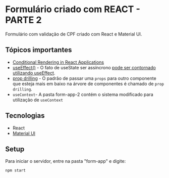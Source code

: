 # Formulário criado com REACT - PARTE 2

Formulário com validação de CPF criado com React e Material UI.

## Tópicos importantes
* [Conditional Rendering in React Applications](https://reactjs.org/docs/conditional-rendering.html)
* [useEffect()](https://reactjs.org/docs/hooks-effect.html) - O fato de useState ser assíncrono [pode ser contornado utilizando useEffect](./notas-de-aula/aula%2003.4%20-%20useState%20%C3%A9%20assincrono.md).
* [prop drilling](./notas-de-aula/aula%2004.4%20-%20prop%20drilling.md) - O padrão de passar uma `props` para outro componente que esteja mais em baixo na árvore de componentes é chamado de `prop drilling`.
* `useContext`- A pasta form-app-2 contém o sistema modificado para utilização de `useContext`
## Tecnologias
* React
* [Material UI](https://mui.com/pt/)

## Setup

Para iniciar o servidor, entre na pasta "form-app" e digite:

``
npm start
``
